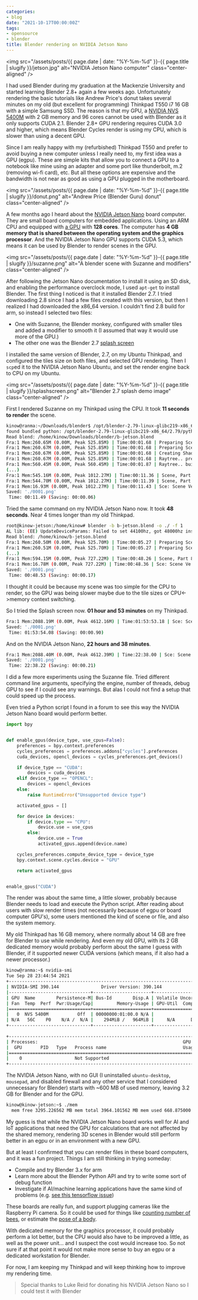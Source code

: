 ```yaml
---
categories:
- blog
date: "2021-10-17T00:00:00Z"
tags:
- opensource
- blender
title: Blender rendering on NVIDIA Jetson Nano
---
```


<img src="/assets/posts/{{ page.date | date: "%Y-%m-%d" }}-{{ page.title | slugify }}/jetson.jpg" alt="NVIDIA Jetson Nano computer" class="center-aligned" />

I had used Blender during my graduation at the Mackenzie University and started learning
Blender 2.8+ again a few weeks ago. Unfortunately rendering the basic tutorials like Andrew
Price's donut takes several minutes on my old (but excellent for programming) Thinkpad
T550 i7 16 GB with a simple Samsung SSD. The reason is that my GPU, a
[NVIDIA NVS 5400M](https://www.techpowerup.com/gpu-specs/nvs-5400m.c1742)
with 2 GB memory and 96 cores cannot be used with Blender as it only supports CUDA 2.1.
Blender 2.8+ GPU rendering requires CUDA 3.0 and higher, which means Blender Cycles
render is using my CPU, which is slower than using a decent GPU.

Since I am really happy with my (refurbished) Thinkpad T550 and prefer to avoid buying
a new computer unless I really need to, my first idea was a GPU (egpu). These are simple
kits that allow you to connect a GPU to a notebook like mine using an adapter and some
port like thunderbolt, m.2 (removing wi-fi card), etc. But all these options are expensive
and the bandwidth is not near as good as using a GPU plugged in the motherboard.

<img src="/assets/posts/{{ page.date | date: "%Y-%m-%d" }}-{{ page.title | slugify }}/donut.png" alt="Andrew Price (Blender Guru) donut" class="center-aligned" />

A few months ago I heard about the [NVIDIA Jetson Nano](https://developer.nvidia.com/embedded/jetson-nano)
board computer. They are small board computers for embedded applications. Using an
ARM CPU and equipped with [a GPU](https://www.techpowerup.com/gpu-specs/jetson-nano-gpu.c3643)
with **128 cores**. The computer has **4 GB memory that is shared between the operating
system and the graphics processor**. And the NVIDIA Jetson Nano GPU supports CUDA 5.3,
which means it can be used by Blender to render scenes in the GPU.

<img src="/assets/posts/{{ page.date | date: "%Y-%m-%d" }}-{{ page.title | slugify }}/suzanne.png" alt="A blender scene with Suzanne and modifiers" class="center-aligned" />

After following the Jetson Nano documentation to install it using an SD disk,
and enabling the performance overclock mode, I used `apt-get` to install Blender.
The first thing I noticed is that it installed Blender 2.7. I tried downloading
2.8 since I had a few files created with this version, but then I realized I had
downloaded the x86_64 version. I couldn't find 2.8 build for arm, so instead I
selected two files:

- One with Suzanne, the Blender monkey, configured with smaller tiles and added
a modifier to smooth it (I assumed that way it would use more of the GPU.)
- The other one was the Blender 2.7 [splash screen](https://www.blender.org/download/demo-files/)

I installed the same version of Blender, 2.7, on my Ubuntu Thinkpad, and configured the
tiles size on both files, and selected GPU rendering. Then I `scp`ed it to the NVIDIA
Jetson Nano Ubuntu, and set the render engine back to CPU on my Ubuntu.

<img src="/assets/posts/{{ page.date | date: "%Y-%m-%d" }}-{{ page.title | slugify }}/splashscreen.png" alt="Blender 2.7 splash demo image" class="center-aligned" />

First I rendered Suzanne on my Thinkpad using the CPU. It took **11 seconds to render**
the scene.

```bash
kinow@ranma:~/Downloads/blender$ /opt/blender-2.79-linux-glibc219-x86_64/blender -b b-jetson.blend -o ./ -f 1
found bundled python: /opt/blender-2.79-linux-glibc219-x86_64/2.79/python
Read blend: /home/kinow/Downloads/blender/b-jetson.blend
Fra:1 Mem:260.65M (0.00M, Peak 525.85M) | Time:00:01.68 | Preparing Scene data
Fra:1 Mem:260.67M (0.00M, Peak 525.85M) | Time:00:01.68 | Preparing Scene data
Fra:1 Mem:260.67M (0.00M, Peak 525.85M) | Time:00:01.68 | Creating Shadowbuffers
Fra:1 Mem:260.67M (0.00M, Peak 525.85M) | Time:00:01.68 | Raytree.. preparing
Fra:1 Mem:560.45M (0.00M, Peak 560.45M) | Time:00:01.87 | Raytree.. building
(...)
Fra:1 Mem:545.16M (0.00M, Peak 1012.27M) | Time:00:11.36 | Scene, Part 82-135
Fra:1 Mem:544.70M (0.00M, Peak 1012.27M) | Time:00:11.39 | Scene, Part 86-135
Fra:1 Mem:16.93M (0.00M, Peak 1012.27M) | Time:00:11.43 | Sce: Scene Ve:2016578 Fa:2182948 La:1
Saved: './0001.png'
 Time: 00:11.49 (Saving: 00:00.06)
```

Tried the same command on my NVIDIA Jetson Nano now. It took **48 seconds**. Near 4 times
longer than my old Thinkpad.

```bash
root@kinow-jetson:/home/kinow# blender -b b-jetson.blend -o ./ -f 1
AL lib: (EE) UpdateDeviceParams: Failed to set 44100hz, got 48000hz instead
Read blend: /home/kinow/b-jetson.blend
Fra:1 Mem:260.50M (0.00M, Peak 525.70M) | Time:00:05.27 | Preparing Scene data
Fra:1 Mem:260.51M (0.00M, Peak 525.70M) | Time:00:05.27 | Preparing Scene data
(...)
Fra:1 Mem:594.15M (0.00M, Peak 727.22M) | Time:00:48.26 | Scene, Part 86-135
Fra:1 Mem:16.78M (0.00M, Peak 727.22M) | Time:00:48.36 | Sce: Scene Ve:2016578 Fa:2183144 La:1
Saved: './0001.png'
 Time: 00:48.53 (Saving: 00:00.17)
```

I thought it could be because my scene was too simple for the CPU to render,
so the GPU was being slower maybe due to the tile sizes or CPU<->memory context
switching.

So I tried the Splash screen now. **01 hour and 53 minutes** on my Thinkpad.

```bash
Fra:1 Mem:2088.19M (0.00M, Peak 4612.16M) | Time:01:53:53.18 | Sce: Scene Ve:0 Fa:0 La:0
Saved: './0001.png'
 Time: 01:53:54.08 (Saving: 00:00.90)
```

And on the NVIDIA Jetson Nano, **22 hours and 38 minutes**.

```bash
Fra:1 Mem:2088.40M (0.00M, Peak 4612.39M) | Time:22:38.00 | Sce: Scene Ve:0 Fa:0 La:0
Saved: './0001.png'
 Time: 22:38.22 (Saving: 00:00.21)
```

I did a few more experiments using the Suzanne file. Tried different command line
arguments, specifying the engine, number of threads, debug GPU to see if I could
see any warnings. But alas I could not find a setup that could speed up the process.

Even tried a Python script I found in a forum to see this way the NVIDIA Jetson
Nano board would perform better.

```python
import bpy


def enable_gpus(device_type, use_cpus=False):
    preferences = bpy.context.preferences
    cycles_preferences = preferences.addons["cycles"].preferences
    cuda_devices, opencl_devices = cycles_preferences.get_devices()

    if device_type == "CUDA":
        devices = cuda_devices
    elif device_type == "OPENCL":
        devices = opencl_devices
    else:
        raise RuntimeError("Unsupported device type")

    activated_gpus = []

    for device in devices:
        if device.type == "CPU":
            device.use = use_cpus
        else:
            device.use = True
            activated_gpus.append(device.name)

    cycles_preferences.compute_device_type = device_type
    bpy.context.scene.cycles.device = "GPU"

    return activated_gpus


enable_gpus("CUDA")
```

The render was about the same time, a little slower, probably because Blender
needs to load and execute the Python script. After reading about users with
slow render times (not necessarily because of egpu or board computer GPU's),
some users mentioned the kind of scene or file, and also the system memory.

My old Thinkpad has 16 GB memory, where normally about 14 GB are free for Blender
to use while rendering. And even my old GPU, with its 2 GB dedicated memory would
probably perform about the same I guess with Blender, if it supported newer CUDA
versions (which means, if it also had a newer processor.)

```bash
kinow@ranma:~$ nvidia-smi 
Tue Sep 28 23:44:54 2021       
+-----------------------------------------------------------------------------+
| NVIDIA-SMI 390.144                Driver Version: 390.144                   |
|-------------------------------+----------------------+----------------------+
| GPU  Name        Persistence-M| Bus-Id        Disp.A | Volatile Uncorr. ECC |
| Fan  Temp  Perf  Pwr:Usage/Cap|         Memory-Usage | GPU-Util  Compute M. |
|===============================+======================+======================|
|   0  NVS 5400M           Off  | 00000000:01:00.0 N/A |                  N/A |
| N/A   56C    P0    N/A /  N/A |    294MiB /   964MiB |     N/A      Default |
+-------------------------------+----------------------+----------------------+
                                                                               
+-----------------------------------------------------------------------------+
| Processes:                                                       GPU Memory |
|  GPU       PID   Type   Process name                             Usage      |
|=============================================================================|
|    0                    Not Supported                                       |
+-----------------------------------------------------------------------------+
```

The NVIDIA Jetson Nano, with no GUI (I uninstalled `ubuntu-desktop`, `mousepad`,
and disabled firewall and any other service that I considered unnecessary for Blender)
starts with ~600 MB of used memory, leaving 3.2 GB for Blender and for the GPU.

```bash
kinow@kinow-jetson:~$ ./mem
  mem free 3295.226562 MB mem total 3964.101562 MB mem used 668.875000 MB
```

My guess is that while the NVIDIA Jetson Nano board works well for AI and IoT
applications that need the GPU for calculations that are not affected by the
shared memory, rendering 3D scenes in Blender would still perform better in
an egpu or in an environment with a new GPU.

But at least I confirmed that you can render files in these board computers, and
it was a fun project. Things I am still thinking in trying someday:

- Compile and try Blender 3.x for arm
- Learn more about the Blender Python API and try to write some sort of debug function
- Investigate if AI/machine learning applications have the same kind of problems (e.g.
[see this tensorflow issue](https://github.com/tensorflow/tensorflow/issues/39486))

These boards are really fun, and support plugging cameras like the Raspberry Pi camera.
So it could be used for things like [counting number of bees](https://techcrunch.com/2018/06/01/count-your-bees-with-this-raspberry-pi-project/),
or estimate the [pose of a body](https://www.youtube.com/watch?v=nUjGLjOmF7o&list=WL&index=14).

With dedicated memory for the graphics processor, it could probably perform a lot
better, but the CPU would also have to be improved a little, as well as the power
unit… and I suspect the cost would increase too. So not sure if at that point it
would not make more sense to buy an egpu or a dedicated workstation for Blender.

For now, I am keeping my Thinkpad and will keep thinking how to improve my rendering
time.

>Special thanks to Luke Reid for donating his NVIDIA Jetson Nano so I could test it
>with Blender
